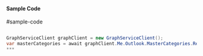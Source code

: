 #### Sample Code
#sample-code 

```C#

GraphServiceClient graphClient = new GraphServiceClient();
var masterCategories = await graphClient.Me.Outlook.MasterCategories.Request().GetAsync();
*** 

```
